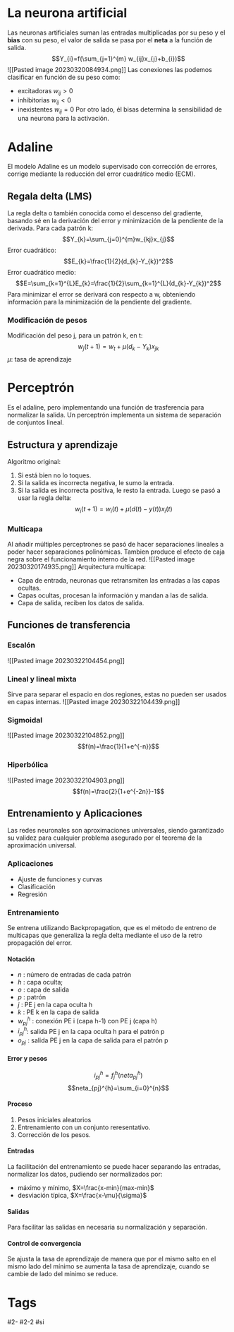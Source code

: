 # La neurona artificial
Las neuronas artificiales suman las entradas multiplicadas por su peso y el **bias** con su peso, el valor de salida se pasa por el **neta** a la función de salida. 
$$Y_{i}=f(\sum_{j=1}^{m} w_{ij}x_{j}+b_{i})$$![[Pasted image 20230320084934.png]]
Las conexiones las podemos clasificar en función de su peso como:
- excitadoras $w_{ij}>0$
- inhibitorias $w_{ij}<0$
- inexistentes $w_{ij}=0$
Por otro lado, él bisas determina la sensibilidad de una neurona para la activación.
# Adaline
El modelo Adaline es un modelo supervisado con corrección de errores, corrige mediante la reducción del error cuadrático medio (ECM).
## Regala delta (LMS)
La regla delta o también conocida como el descenso del gradiente, basando sé en la derivación del error y minimización de la pendiente de la derivada.
Para cada patrón k:
$$Y_{k}=\sum_{j=0}^{m}w_{kj}x_{j}$$
Error cuadrático:
$$E_{k}=\frac{1}{2}(d_{k}-Y_{k})^2$$
Error cuadrático medio:
$$E=\sum_{k=1}^{L}E_{k}=\frac{1}{2}\sum_{k=1}^{L}(d_{k}-Y_{k})^2$$
Para minimizar el error se derivará con respecto a w, obteniendo información para la minimización de la pendiente del gradiente.
### Modificación de pesos
Modificación del peso j, para un patrón k, en t:
$$w_{j}(t+1)=w_{t}+\mu(d_{k}-Y_{k})x_{jk}$$
$\mu:$ tasa de aprendizaje
# Perceptrón
Es el adaline, pero implementando una función de trasferencia para normalizar la salida.
Un perceptrón implementa un sistema de separación de conjuntos lineal.
## Estructura y aprendizaje
Algoritmo original:
1. Si está bien no lo toques.
2. Si la salida es incorrecta negativa, le sumo la entrada.
3. Si la salida es incorrecta positiva, le resto la entrada.
Luego se pasó a usar la regla delta:
$$w_{i}(t+1)=w_{i}(t)+\mu(d(t)-y(t))x_{i}(t)$$
### Multicapa
Al añadir múltiples perceptrones se pasó de hacer separaciones lineales a poder hacer separaciones polinómicas. Tambien produce el efecto de caja negra sobre el funcionamiento interno de la red.
![[Pasted image 20230320174935.png]]
Arquitectura multicapa:
- Capa de entrada, neuronas que retransmiten las entradas a las capas ocultas.
- Capas ocultas, procesan la información y mandan a las de salida.
- Capa de salida, reciben los datos de salida.
## Funciones de transferencia
### Escalón
![[Pasted image 20230322104454.png]]
### Lineal y lineal mixta
Sirve para separar el espacio en dos regiones, estas no pueden ser usados en capas internas.
![[Pasted image 20230322104439.png]]
### Sigmoidal
![[Pasted image 20230322104852.png]]
$$f(n)=\frac{1}{1+e^{-n}}$$
### Hiperbólica
![[Pasted image 20230322104903.png]]
$$f(n)=\frac{2}{1+e^{-2n}}-1$$
## Entrenamiento y Aplicaciones
Las redes neuronales son aproximaciones universales, siendo garantizado su validez para cualquier problema asegurado por el teorema de la aproximación universal.
### Aplicaciones
- Ajuste de funciones y curvas
- Clasificación
- Regresión
### Entrenamiento
Se entrena utilizando Backpropagation, que es el método de entreno de multicapas que generaliza la regla delta mediante el uso de la retro propagación del error.
#### Notación
- $n$ : número de entradas de cada patrón  
- $h$ : capa oculta; 
- $o$ : capa de salida  
- $p$ : patrón  
- $j$ : PE j en la capa oculta h  
- $k$ : PE k en la capa de salida  
- $w_{pj}^{h}$ : conexión PE i (capa h-1) con PE j (capa h)  
- $i_{pj}^{h}$: salida PE j en la capa oculta h para el patrón p  
- $o_{pj}$ : salida PE j en la capa de salida para el patrón p
#### Error y pesos
$$i_{pj}^{h}=f_{j}^{h}(neta_{pj}^{h})$$
$$neta_{pj}^{h}=\sum_{i=0}^{n}$$
#### Proceso
1. Pesos iniciales aleatorios
2. Entrenamiento con un conjunto reresentativo.
3. Corrección de los pesos.
#### Entradas
La facilitación del entrenamiento se puede hacer separando las entradas, normalizar los datos, pudiendo ser normalizados por:
- máximo y mínimo, $X=\frac{x-min}{max-min}$
- desviación típica, $X=\frac{x-\mu}{\sigma}$
#### Salidas
Para facilitar las salidas en necesaria su normalización y separación.
#### Control de convergencia
Se ajusta la tasa de aprendizaje de manera que por el mismo salto en el mismo lado del mínimo se aumenta la tasa de aprendizaje, cuando se cambie de lado del mínimo se reduce.
# Tags
#2- 
#2-2 
#si
